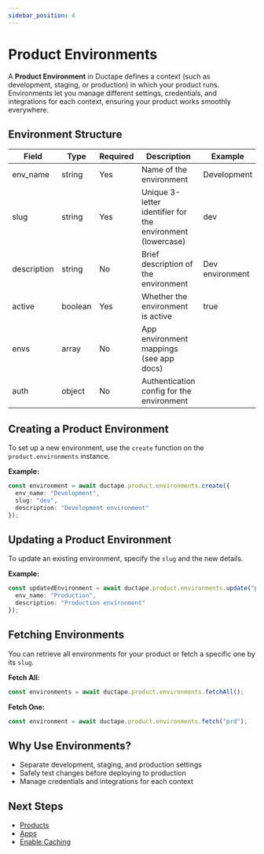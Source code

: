 ```yaml
---
sidebar_position: 4
---
```


# Product Environments

A **Product Environment** in Ductape defines a context (such as development, staging, or production) in which your product runs. Environments let you manage different settings, credentials, and integrations for each context, ensuring your product works smoothly everywhere.

## Environment Structure
| Field        | Type     | Required | Description                                                    | Example           |
|--------------|----------|----------|----------------------------------------------------------------|-------------------|
| env_name     | string   | Yes      | Name of the environment                                        | Development       |
| slug         | string   | Yes      | Unique 3-letter identifier for the environment (lowercase)     | dev               |
| description  | string   | No       | Brief description of the environment                           | Dev environment   |
| active       | boolean  | Yes      | Whether the environment is active                              | true              |
| envs         | array    | No       | App environment mappings (see app docs)                        |                   |
| auth         | object   | No       | Authentication config for the environment                      |                   |

## Creating a Product Environment
To set up a new environment, use the `create` function on the `product.environments` instance.

**Example:**
```typescript
const environment = await ductape.product.environments.create({
  env_name: "Development",
  slug: "dev",
  description: "Development environment"
});
```

## Updating a Product Environment
To update an existing environment, specify the `slug` and the new details.

**Example:**
```typescript
const updatedEnvironment = await ductape.product.environments.update("prd", {
  env_name: "Production",
  description: "Production environment"
});
```

## Fetching Environments
You can retrieve all environments for your product or fetch a specific one by its `slug`.

**Fetch All:**
```typescript
const environments = await ductape.product.environments.fetchAll();
```

**Fetch One:**
```typescript
const environment = await ductape.product.environments.fetch("prd");
```

## Why Use Environments?
- Separate development, staging, and production settings
- Safely test changes before deploying to production
- Manage credentials and integrations for each context

## Next Steps
- [Products](./getting-started.md)
- [Apps](../apps/getting-started.md)
- [Enable Caching](../getting-started/enable-caching.md)
